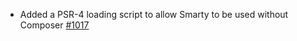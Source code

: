 - Added a PSR-4 loading script to allow Smarty to be used without Composer [#1017](https://github.com/smarty-php/smarty/pull/1017)

